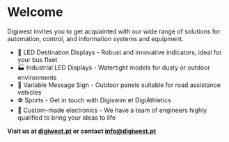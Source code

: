 # Welcome

Digiwest invites you to get acquainted with our wide range of solutions for automation, control, and information systems and equipment.

- 🚌 LED Destination Displays - Robust and innovative indicators, ideal for your bus fleet
- 🏭 Industrial LED Displays - Watertight models for dusty or outdoor environments
- 🚓 Variable Message Sign - Outdoor panels suitable for road assistance vehicles
- ⚽ Sports - Get in touch with Digiswim et DigiAthletics
- 📡 Custom-made electronics - We have a team of engineers highly qualified to bring your ideas to life

**Visit us at [digiwest.pt](https://digiwest.pt/en/) or contact [info@digiwest.pt](info@digiwest.pt)**
